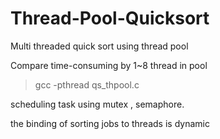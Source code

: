 # Thread-Pool-Quicksort
Multi threaded quick sort using thread pool

Compare time-consuming by 1~8 thread in pool

>gcc -pthread qs_thpool.c

scheduling task using mutex , semaphore.

the binding of sorting jobs to threads is dynamic
